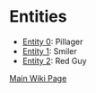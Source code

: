 # Entities

* <a href="./Entity_0.md">Entity 0</a>: Pillager
* <a href="./Entity_1.md">Entity 1</a>: Smiler
* <a href="./Entity_2.md">Entity 2</a>: Red Guy

<a href="../Wiki.md">Main Wiki Page</a>